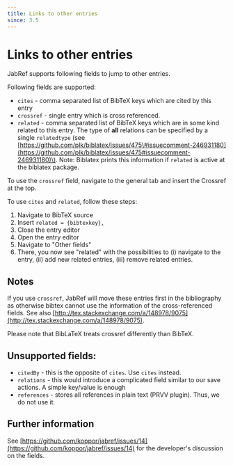 ```yaml
---
title: Links to other entries
since: 3.5
---
```


# Links to other entries

JabRef supports following fields to jump to other entries.

Following fields are supported:

* `cites`  - comma separated list of BibTeX keys which are cited by this entry
* `crossref` - single entry which is cross referenced.
* `related` - comma separated list of BibTeX keys which are in some kind related to this entry. The type of **all** relations can be specified by a single `relatedtype` \(see [https://github.com/plk/biblatex/issues/475\#issuecomment-246931180](https://github.com/plk/biblatex/issues/475#issuecomment-246931180)\). Note: Biblatex prints this information if `related` is active at the biblatex package.

To use the `crossref` field, navigate to the general tab and insert the Crossref at the top.

To use `cites` and `related`, follow these steps:

1. Navigate to BibTeX source
2. Insert `related = {bibtexkey},`
3. Close the entry editor
4. Open the entry editor
5. Navigate to "Other fields"
6. There, you now see "related" with the possibilities to \(i\) navigate to the entry, \(ii\) add new related entries, \(iii\) remove related entries.

## Notes

If you use `crossref`, JabRef will move these entries first in the bibliography as otherwise bibtex cannot use the information of the cross-referenced fields. See also [http://tex.stackexchange.com/a/148978/9075](http://tex.stackexchange.com/a/148978/9075).

Please note that BibLaTeX treats crossref differently than BibTeX.

## Unsupported fields:

* `citedBy` - this is the opposite of `cites`. Use `cites` instead.
* `relations` - this would introduce a complicated field similar to our save actions. A simple key/value is enough
* `references` - stores all references in plain text \(PRVV plugin\). Thus, we do not use it.

## Further information

See [https://github.com/koppor/jabref/issues/14](https://github.com/koppor/jabref/issues/14) for the developer's discussion on the fields.


